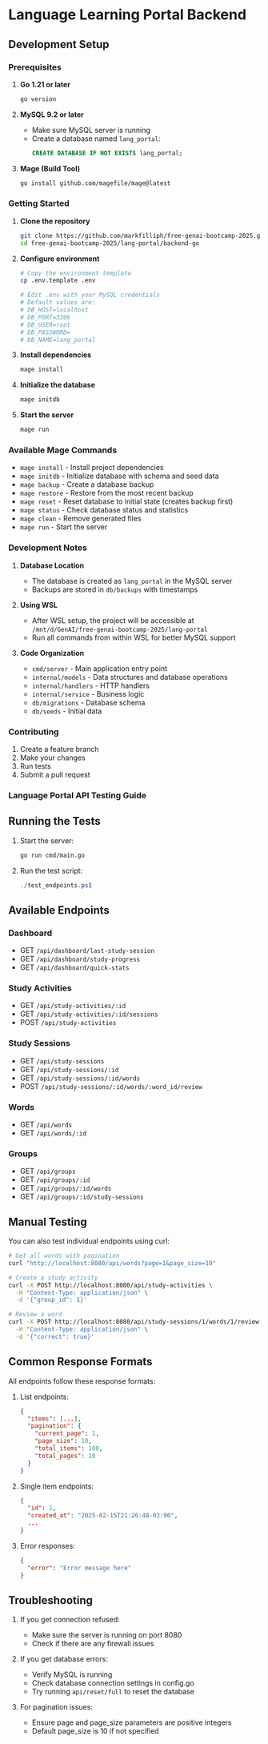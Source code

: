 # Language Learning Portal Backend

## Development Setup

### Prerequisites

1. **Go 1.21 or later**
   ```bash
   go version
   ```

2. **MySQL 9.2 or later**
   - Make sure MySQL server is running
   - Create a database named `lang_portal`:
     ```sql
     CREATE DATABASE IF NOT EXISTS lang_portal;
     ```

3. **Mage (Build Tool)**
   ```bash
   go install github.com/magefile/mage@latest
   ```

### Getting Started

1. **Clone the repository**
   ```bash
   git clone https://github.com/markfilliph/free-genai-bootcamp-2025.git
   cd free-genai-bootcamp-2025/lang-portal/backend-go
   ```

2. **Configure environment**
   ```bash
   # Copy the environment template
   cp .env.template .env
   
   # Edit .env with your MySQL credentials
   # Default values are:
   # DB_HOST=localhost
   # DB_PORT=3306
   # DB_USER=root
   # DB_PASSWORD=
   # DB_NAME=lang_portal
   ```

3. **Install dependencies**
   ```bash
   mage install
   ```

4. **Initialize the database**
   ```bash
   mage initdb
   ```

5. **Start the server**
   ```bash
   mage run
   ```

### Available Mage Commands

- `mage install` - Install project dependencies
- `mage initdb` - Initialize database with schema and seed data
- `mage backup` - Create a database backup
- `mage restore` - Restore from the most recent backup
- `mage reset` - Reset database to initial state (creates backup first)
- `mage status` - Check database status and statistics
- `mage clean` - Remove generated files
- `mage run` - Start the server

### Development Notes

1. **Database Location**
   - The database is created as `lang_portal` in the MySQL server
   - Backups are stored in `db/backups` with timestamps

2. **Using WSL**
   - After WSL setup, the project will be accessible at `/mnt/d/GenAI/free-genai-bootcamp-2025/lang-portal`
   - Run all commands from within WSL for better MySQL support

3. **Code Organization**
   - `cmd/server` - Main application entry point
   - `internal/models` - Data structures and database operations
   - `internal/handlers` - HTTP handlers
   - `internal/service` - Business logic
   - `db/migrations` - Database schema
   - `db/seeds` - Initial data

### Contributing

1. Create a feature branch
2. Make your changes
3. Run tests
4. Submit a pull request

### Language Portal API Testing Guide

## Running the Tests

1. Start the server:
   ```bash
   go run cmd/main.go
   ```

2. Run the test script:
   ```powershell
   ./test_endpoints.ps1
   ```

## Available Endpoints

### Dashboard
- GET `/api/dashboard/last-study-session`
- GET `/api/dashboard/study-progress`
- GET `/api/dashboard/quick-stats`

### Study Activities
- GET `/api/study-activities/:id`
- GET `/api/study-activities/:id/sessions`
- POST `/api/study-activities`

### Study Sessions
- GET `/api/study-sessions`
- GET `/api/study-sessions/:id`
- GET `/api/study-sessions/:id/words`
- POST `/api/study-sessions/:id/words/:word_id/review`

### Words
- GET `/api/words`
- GET `/api/words/:id`

### Groups
- GET `/api/groups`
- GET `/api/groups/:id`
- GET `/api/groups/:id/words`
- GET `/api/groups/:id/study-sessions`

## Manual Testing

You can also test individual endpoints using curl:

```bash
# Get all words with pagination
curl "http://localhost:8080/api/words?page=1&page_size=10"

# Create a study activity
curl -X POST http://localhost:8080/api/study-activities \
  -H "Content-Type: application/json" \
  -d '{"group_id": 1}'

# Review a word
curl -X POST http://localhost:8080/api/study-sessions/1/words/1/review \
  -H "Content-Type: application/json" \
  -d '{"correct": true}'
```

## Common Response Formats

All endpoints follow these response formats:

1. List endpoints:
   ```json
   {
     "items": [...],
     "pagination": {
       "current_page": 1,
       "page_size": 10,
       "total_items": 100,
       "total_pages": 10
     }
   }
   ```

2. Single item endpoints:
   ```json
   {
     "id": 1,
     "created_at": "2025-02-15T21:26:48-03:00",
     ...
   }
   ```

3. Error responses:
   ```json
   {
     "error": "Error message here"
   }
   ```

## Troubleshooting

1. If you get connection refused:
   - Make sure the server is running on port 8080
   - Check if there are any firewall issues

2. If you get database errors:
   - Verify MySQL is running
   - Check database connection settings in config.go
   - Try running `api/reset/full` to reset the database

3. For pagination issues:
   - Ensure page and page_size parameters are positive integers
   - Default page_size is 10 if not specified
